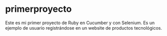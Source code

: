 # primerproyecto
Este es mi primer proyecto de Ruby en Cucumber y con Selenium. Es un ejemplo de usuario registrándose en un website de productos tecnológicos.
